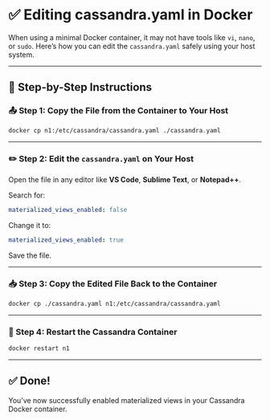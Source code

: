 
# ✅ Editing cassandra.yaml in Docker

When using a minimal Docker container, it may not have tools like `vi`, `nano`, or `sudo`. Here’s how you can edit the `cassandra.yaml` safely using your host system.

---

## 🔁 Step-by-Step Instructions

### 📤 Step 1: Copy the File from the Container to Your Host

```bash
docker cp n1:/etc/cassandra/cassandra.yaml ./cassandra.yaml
```

---

### ✏️ Step 2: Edit the `cassandra.yaml` on Your Host

Open the file in any editor like **VS Code**, **Sublime Text**, or **Notepad++**.

Search for:

```yaml
materialized_views_enabled: false
```

Change it to:

```yaml
materialized_views_enabled: true
```

Save the file.

---

### 📥 Step 3: Copy the Edited File Back to the Container

```bash
docker cp ./cassandra.yaml n1:/etc/cassandra/cassandra.yaml
```

---

### 🔄 Step 4: Restart the Cassandra Container

```bash
docker restart n1
```

---

## ✅ Done!

You’ve now successfully enabled materialized views in your Cassandra Docker container.
